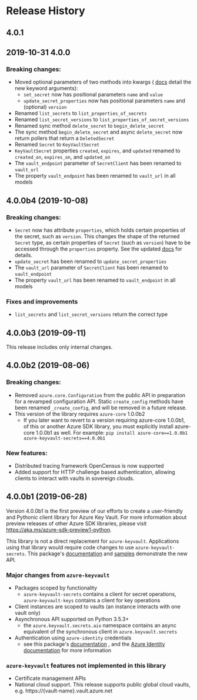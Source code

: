 # Release History

## 4.0.1

## 2019-10-31 4.0.0
### Breaking changes:
- Moved optional parameters of two methods into kwargs (
[docs](https://azure.github.io/azure-sdk-for-python/ref/azure.keyvault.secrets.html)
detail the new keyword arguments):
  - `set_secret` now has positional parameters `name` and `value`
  - `update_secret_properties` now has positional parameters `name` and
    (optional) `version`
- Renamed `list_secrets` to `list_properties_of_secrets`
- Renamed `list_secret_versions` to `list_properties_of_secret_versions`
- Renamed sync method `delete_secret` to `begin_delete_secret`
- The sync method `begin_delete_secret` and async `delete_secret` now return pollers that return a `DeletedSecret`
- Renamed `Secret` to `KeyVaultSecret`
- `KeyVaultSecret`  properties `created`, `expires`, and `updated` renamed to `created_on`,
`expires_on`, and `updated_on`
- The `vault_endpoint` parameter of `SecretClient` has been renamed to `vault_url`
- The property `vault_endpoint` has been renamed to `vault_url` in all models


## 4.0.0b4 (2019-10-08)
### Breaking changes:
- `Secret` now has attribute `properties`, which holds certain properties of the
secret, such as `version`. This changes the shape of the returned `Secret` type,
as certain properties of `Secret` (such as `version`) have to be accessed
through the `properties` property. See the updated [docs](https://azure.github.io/azure-sdk-for-python/ref/azure.keyvault.secrets.html)
for details.
- `update_secret` has been renamed to `update_secret_properties`
- The `vault_url` parameter of `SecretClient` has been renamed to `vault_endpoint`
- The property `vault_url` has been renamed to `vault_endpoint` in all models

### Fixes and improvements
- `list_secrets` and `list_secret_versions` return the correct type

## 4.0.0b3 (2019-09-11)
This release includes only internal changes.

## 4.0.0b2 (2019-08-06)
### Breaking changes:
- Removed `azure.core.Configuration` from the public API in preparation for a
revamped configuration API. Static `create_config` methods have been renamed
`_create_config`, and will be removed in a future release.
- This version of the library requires `azure-core` 1.0.0b2
  - If you later want to revert to a version requiring azure-core 1.0.0b1,
  of this or another Azure SDK library, you must explicitly install azure-core
  1.0.0b1 as well. For example:
  `pip install azure-core==1.0.0b1 azure-keyvault-secrets==4.0.0b1`

### New features:
- Distributed tracing framework OpenCensus is now supported
- Added support for HTTP challenge based authentication, allowing clients to
interact with vaults in sovereign clouds.

## 4.0.0b1 (2019-06-28)
Version 4.0.0b1 is the first preview of our efforts to create a user-friendly
and Pythonic client library for Azure Key Vault. For more information about
preview releases of other Azure SDK libraries, please visit
https://aka.ms/azure-sdk-preview1-python.

This library is not a direct replacement for `azure-keyvault`. Applications
using that library would require code changes to use `azure-keyvault-secrets`.
This package's
[documentation](https://github.com/Azure/azure-sdk-for-python/tree/master/sdk/keyvault/azure-keyvault-secrets/README.md)
and
[samples](https://github.com/Azure/azure-sdk-for-python/tree/master/sdk/keyvault/azure-keyvault-secrets/samples)
demonstrate the new API.

### Major changes from `azure-keyvault`
- Packages scoped by functionality
    - `azure-keyvault-secrets` contains a client for secret operations,
    `azure-keyvault-keys` contains a client for key operations
- Client instances are scoped to vaults (an instance interacts with one vault
only)
- Asynchronous API supported on Python 3.5.3+
    - the `azure.keyvault.secrets.aio` namespace contains an async equivalent of
    the synchronous client in `azure.keyvault.secrets`
- Authentication using `azure-identity` credentials
  - see this package's
  [documentation](https://github.com/Azure/azure-sdk-for-python/tree/master/sdk/keyvault/azure-keyvault-secrets/README.md)
  , and the
  [Azure Identity documentation](https://github.com/Azure/azure-sdk-for-python/blob/master/sdk/identity/azure-identity/README.md)
  for more information

### `azure-keyvault` features not implemented in this library
- Certificate management APIs
- National cloud support. This release supports public global cloud vaults,
    e.g. https://{vault-name}.vault.azure.net
